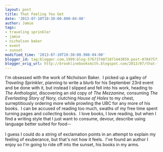 ```yaml
---
layout: post
title: That Feeling You Get
date: '2013-07-10T10:30:00.000-04:00'
author: Jamie
tags:
- traveling sprinkler
- jamie
- nicholson baker
- event
- sunset
modified_time: '2013-07-10T10:30:00.908-04:00'
blogger_id: tag:blogger.com,1999:blog-5767374071871443859.post-8784757375825444376
blogger_orig_url: http://brooklinebooksmith.blogspot.com/2013/07/that-feeling-you-get.html
---
```


I'm obsessed with the work of Nicholson Baker. &nbsp;I picked up a galley of <i>Traveling Sprinkler</i>, planning to write a blurb for his September 23rd event and be done with it, but instead I slipped and fell into his work, heading to <i>The Anthologist</i>, discovering an old copy of <i>The Mezzanine, </i>consuming <i>The Everlasting Story of Nory, </i>clutching <i>House of Holes</i>&nbsp;to my chest, surreptitiously ordering more while prowling the UBC for any more of his books. &nbsp;I can be accused of reading too much, swaths of my free time spent turning pages and collecting books. &nbsp;I love books, I love reading, but when I find a writing style that I just want to consume, devour, describe using language better suited for food--<br /><br />I guess I could do a string of exclamation points in an attempt to explain my feeling of exuberance, but that's not how it feels. &nbsp;I've found an author I enjoy so I'm going to ride off into the sunset, his books in my arms.